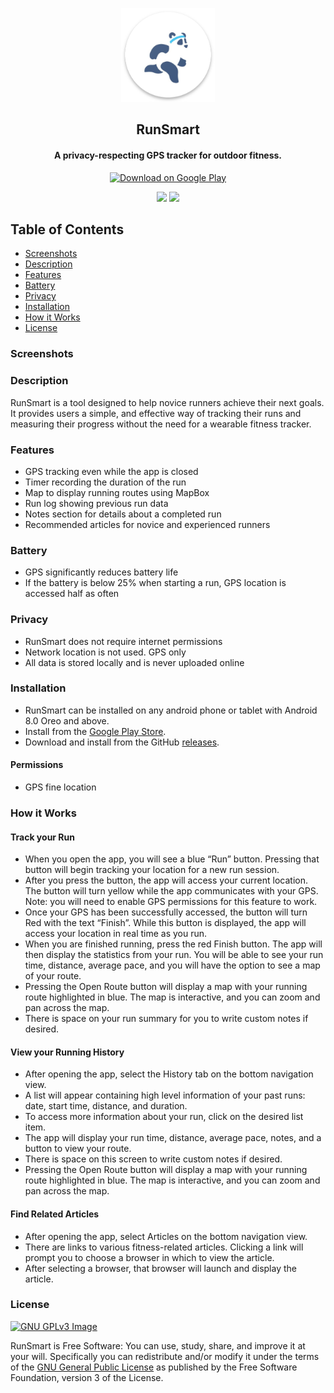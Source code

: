 <p align="center"><a href="https://github.com/btmyles/RunSmart/tree/master"><img src="/app/src/main/res/mipmap-xxxhdpi/panda_ic_launcher_round.png" width="150"></a></p>

<h2 align="center"><b>RunSmart</b></h2>
<h4 align="center">A privacy-respecting GPS tracker for outdoor fitness.</h4>

<p align="center"><a href="https://play.google.com/store/apps/details?id=com.cs2063.runsmart"><img src="https://play.google.com/intl/en_us/badges/images/generic/en_badge_web_generic.png" alt="Download on Google Play" height="100"></a></p>

<p align="center">
<a href="https://github.com/btmyles/RunSmart" alt="GitHub release"><img src="https://img.shields.io/github/release/btmyles/RunSmart.svg" ></a>
<a href="https://www.gnu.org/licenses/gpl-3.0" alt="License: GPLv3"><img src="https://img.shields.io/badge/License-GPL%20v3-blue.svg"></a>
</p>

## Table of Contents

  - [Screenshots](#screenshots)
  - [Description](#description)
  - [Features](#features)
  - [Battery](#battery)
  - [Privacy](#privacy)
  - [Installation](#installation)
  - [How it Works](#how-Licenseit-works)
  - [License](#license)

### Screenshots

### Description

RunSmart is a tool designed to help novice runners achieve their next goals. It provides users a simple, and effective way of tracking their runs and measuring their progress without the need for a wearable fitness tracker.

### Features

- GPS tracking even while the app is closed
- Timer recording the duration of the run
- Map to display running routes using MapBox
- Run log showing previous run data
- Notes section for details about a completed run
- Recommended articles for novice and experienced runners

### Battery

- GPS significantly reduces battery life
- If the battery is below 25% when starting a run, GPS location is accessed half as often

### Privacy

- RunSmart does not require internet permissions
- Network location is not used. GPS only
- All data is stored locally and is never uploaded online

### Installation
- RunSmart can be installed on any android phone or tablet with Android 8.0 Oreo and above.
- Install from the [Google Play Store](https://play.google.com/store/apps/details?id=com.cs2063.runsmart).
- Download and install from the GitHub [releases](https://github.com/btmyles/RunSmart/releases).

#### Permissions
- GPS fine location

### How it Works

#### Track your Run
- When you open the app, you will see a blue “Run” button. Pressing that button will begin tracking your location for a new run session.
- After you press the button, the app will access your current location. The button will turn yellow while the app communicates with your GPS. 
Note: you will need to enable GPS permissions for this feature to work.
- Once your GPS has been successfully accessed, the button will turn Red with the text “Finish”. While this button is displayed, the app will access your location in real time as you run.
- When you are finished running, press the red Finish button. The app will then display the statistics from your run. You will be able to see your run time, distance, average pace, and you will have the option to see a map of your route.
- Pressing the Open Route button will display a map with your running route highlighted in blue. The map is interactive, and you can zoom and pan across the map.
- There is space on your run summary for you to write custom notes if desired.

#### View your Running History
- After opening the app, select the History tab on the bottom navigation view. 
- A list will appear containing high level information of your past runs: date, start time, distance, and duration.
- To access more information about your run, click on the desired list item.
- The app will display your run time, distance, average pace, notes, and a button to view your route.
- There is space on this screen to write custom notes if desired.
- Pressing the Open Route button will display a map with your running route highlighted in blue. The map is interactive, and you can zoom and pan across the map.


#### Find Related Articles
- After opening the app, select Articles on the bottom navigation view.
- There are links to various fitness-related articles. Clicking a link will prompt you to choose a browser in which to view the article.
- After selecting a browser, that browser will launch and display the article.


### License
[![GNU GPLv3 Image](https://www.gnu.org/graphics/gplv3-127x51.png)](http://www.gnu.org/licenses/gpl-3.0.en.html)  

RunSmart is Free Software: You can use, study, share, and improve it at your
will. Specifically you can redistribute and/or modify it under the terms of the
[GNU General Public License](https://www.gnu.org/licenses/gpl.html) as
published by the Free Software Foundation, version 3 of the License.
